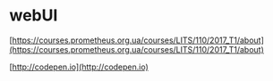 # webUI

[https://courses.prometheus.org.ua/courses/LITS/110/2017_T1/about](https://courses.prometheus.org.ua/courses/LITS/110/2017_T1/about)

[http://codepen.io](http://codepen.io)
